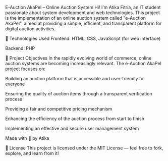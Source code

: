 E-Auction AkaPel – Online Auction System
Hi! I’m Atika Fitria, an IT student passionate about system development and web technologies.
This project is the implementation of an online auction system called "e-Auction AkaPel", aimed at providing a simple, efficient, and transparent platform for digital auction activities.

🚀 Technologies Used
Frontend: HTML, CSS, JavaScript (for web interface)

Backend: PHP

🎯 Project Objectives
In the rapidly evolving world of commerce, online auction systems are becoming increasingly relevant. The e-Auction AkaPel project focuses on:

Building an auction platform that is accessible and user-friendly for everyone

Ensuring the quality of auction items through a transparent verification process

Providing a fair and competitive pricing mechanism

Enhancing the efficiency of the auction process from start to finish

Implementing an effective and secure user management system

Made with 💖 by Atika

📜 License
This project is licensed under the MIT License — feel free to fork, explore, and learn from it!
